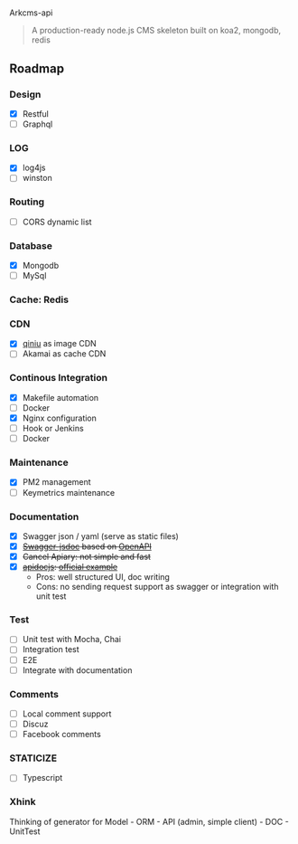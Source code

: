 #
Arkcms-api
> A production-ready node.js CMS skeleton built on koa2, mongodb, redis

## Roadmap
### Design
- [x] Restful
- [ ] Graphql

### LOG
- [x] log4js
- [ ] winston

### Routing
- [ ] CORS dynamic list

### Database
- [x] Mongodb
- [ ] MySql

### Cache: Redis

### CDN
- [x] [qiniu](https://www.qiniu.com/) as image CDN
- [ ] Akamai as cache CDN

### Continous Integration
- [x] Makefile automation
- [ ] Docker
- [x] Nginx configuration
- [ ] Hook or Jenkins
- [ ] Docker

### Maintenance
- [x] PM2 management
- [ ] Keymetrics maintenance

### Documentation
- [x] Swagger json / yaml (serve as static files)
- [x] ~~[Swagger-jsdoc](http://mherman.org/blog/2016/05/26/swagger-and-nodejs/#.Wb68GNOg9TY) based on [OpenAPI](https://github.com/OAI/OpenAPI-Specification/blob/master/versions/2.0.md)~~
- [x] ~~Cancel Apiary: not simple and fast~~
- [x] ~~[apidocjs](http://apidocjs.com/): [official example](http://apidocjs.com/example/)~~
  - Pros: well structured UI, doc writing
  - Cons: no sending request support as swagger or integration with unit test

### Test
- [ ] Unit test with Mocha, Chai
- [ ] Integration test
- [ ] E2E
- [ ] Integrate with documentation

### Comments
- [ ] Local comment support
- [ ] Discuz
- [ ] Facebook comments

### STATICIZE
- [ ] Typescript

### Xhink
Thinking of generator for Model - ORM - API (admin, simple client) - DOC - UnitTest